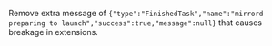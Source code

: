 Remove extra message of `{"type":"FinishedTask","name":"mirrord preparing to launch","success":true,"message":null}` that causes breakage in extensions.

